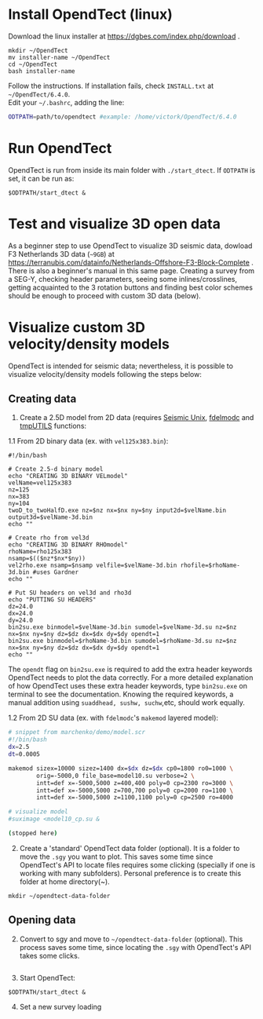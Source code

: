 # Install OpendTect (linux)

Download the linux installer at https://dgbes.com/index.php/download . 
```
mkdir ~/OpendTect 
mv installer-name ~/OpendTect
cd ~/OpendTect
bash installer-name
```
Follow the instructions. If installation fails, check `INSTALL.txt` at `~/OpendTect/6.4.0`.  
Edit your `~/.bashrc`, adding the line:
```sh
ODTPATH=path/to/opendtect #example: /home/victork/OpendTect/6.4.0
```

# Run OpendTect

OpendTect is run from inside its main folder with `./start_dtect`. If `ODTPATH` is set, it can be run as:
```
$ODTPATH/start_dtect &
``` 

# Test and visualize 3D open data

As a beginner step to use OpendTect to visualize 3D seismic data, dowload F3 Netherlands 3D data (`~9GB`)
at https://terranubis.com/datainfo/Netherlands-Offshore-F3-Block-Complete . There is also a beginner's manual 
in this same page. Creating a survey from a SEG-Y, checking header parameters, seeing some inlines/crosslines, 
getting acquainted to the 3 rotation buttons and finding best color schemes should be enough to proceed with 
custom 3D data (below).

# Visualize custom 3D velocity/density models

OpendTect is intended for seismic data; nevertheless, it is possible to visualize velocity/density models following 
the steps below:

## Creating data

1. Create a 2.5D model from 2D data (requires [Seismic Unix](https://github.com/JohnWStockwellJr/SeisUnix), 
[fdelmodc](https://github.com/JanThorbecke/OpenSource) and [tmpUTILS](https://github.com/vkrGitHub/tmpUTILS) 
functions:

1.1 From 2D binary data (ex. with `vel125x383.bin`):
```
#!/bin/bash

# Create 2.5-d binary model
echo "CREATING 3D BINARY VELmodel"
velName=vel125x383
nz=125
nx=383
ny=104
twoD_to_twoHalfD.exe nz=$nz nx=$nx ny=$ny input2d=$velName.bin output3d=$velName-3d.bin
echo ""

# Create rho from vel3d
echo "CREATING 3D BINARY RHOmodel"
rhoName=rho125x383
nsamp=$(($nz*$nx*$ny))
vel2rho.exe nsamp=$nsamp velfile=$velName-3d.bin rhofile=$rhoName-3d.bin #uses Gardner
echo ""

# Put SU headers on vel3d and rho3d
echo "PUTTING SU HEADERS"
dz=24.0
dx=24.0
dy=24.0
bin2su.exe binmodel=$velName-3d.bin sumodel=$velName-3d.su nz=$nz nx=$nx ny=$ny dz=$dz dx=$dx dy=$dy opendt=1
bin2su.exe binmodel=$rhoName-3d.bin sumodel=$rhoName-3d.su nz=$nz nx=$nx ny=$ny dz=$dz dx=$dx dy=$dy opendt=1
echo ""
```
The `opendt` flag on `bin2su.exe` is required to add the extra header keywords OpendTect needs to plot the data 
correctly. For a more detailed explanation of how OpendTect uses these extra header keywords, type `bin2su.exe` on 
terminal to see the documentation. Knowing the required keywords, a manual addition using `suaddhead, sushw, suchw`,etc, 
should work equally.

1.2 From 2D SU data (ex. with `fdelmodc`'s `makemod` layered model):
```sh
# snippet from marchenko/demo/model.scr
#!/bin/bash
dx=2.5
dt=0.0005

makemod sizex=10000 sizez=1400 dx=$dx dz=$dx cp0=1800 ro0=1000 \
        orig=-5000,0 file_base=model10.su verbose=2 \
        intt=def x=-5000,5000 z=400,400 poly=0 cp=2300 ro=3000 \
        intt=def x=-5000,5000 z=700,700 poly=0 cp=2000 ro=1100 \
        intt=def x=-5000,5000 z=1100,1100 poly=0 cp=2500 ro=4000

# visualize model
#suximage <model10_cp.su &

(stopped here)

```


2. Create a 'standard' OpendTect data folder (optional). It is a folder to move the `.sgy` you want to plot. This saves some 
time since OpendTect's API to locate files requires some clicking (specially if one is working with many subfolders). 
Personal preference is to create this folder at home directory(~).
```
mkdir ~/opendtect-data-folder
```

## Opening data

2. Convert to sgy and move to `~/opendtect-data-folder` (optional). This process saves some time, since locating the `.sgy` 
with OpendTect's API takes some clicks. 
```

```

3. Start OpendTect: 
```
$ODTPATH/start_dtect &
```

4. Set a new survey loading 
